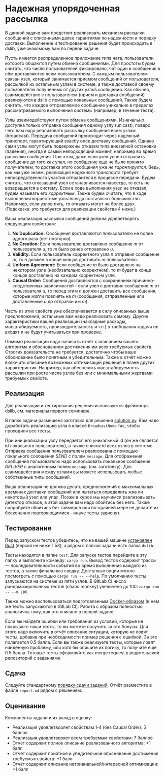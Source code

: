 # Надежная упорядоченная рассылка

В данной задаче вам предстоит реализовать механизм рассылки сообщений с описанными далее гарантиями по надежности и порядку доставки. Выполнение и тестирование решения будет происходить в dslib, уже знакомому вам по первой задаче.

Пусть имеется распределенное приложение типа чата, пользователи которого общаются путем обмена сообщениями. Для простоты будем считать, что число пользователей фиксировано, чат один и сообщения в нём доставляются всем пользователям. С каждым пользователем связан узел, который занимается приемом сообщений от пользователя, рассылкой их остальным узлам в системе, а также доставкой своему пользователю полученных от других узлов сообщений. Как обычно, взаимодействие с пользователем (прием и доставка сообщений) реализуются в dslib с помощью локальных сообщений. Также будем считать, что каждое отправляемое сообщение уникально в пределах рассматриваемого выполнения системы (например, в течение теста).

Узлы взаимодействуют путем обмена сообщениями. Изначально доступна только отправка сообщения одному узлу (unicast), поверх чего вам надо реализовать рассылку сообщения всем узлам (broadcast). Передача сообщений происходит через надежный транспорт, гарантирующий exactly once доставку сообщений. Однако сами узлы могут быть подвержены отказам типа внезапной остановки (падения), иногда в самый неподходящий момент, например во время рассылки сообщения. При этом, даже если узел успел отправить сообщение до того как упал, но сообщение еще не было принято получателем, то доставка этого сообщения уже _не гарантируется_. Ведь, как мы уже знаем, реализация надежного транспорта требует непосредственного участия отправителя в процессе передачи. Будем считать, что отказавший узел останавливается навсегда, то есть не возвращается в систему. Если в ходе выполнения узел не отказал, будем называть его _корректным_. Также будем считать, что в ходе выполнения корректные узлы всегда составляют большинство. Например, если узлов пять, то отказать могут не более двух. (Подсказка: это требуется для реализации свойства 4 ниже.)

Ваша реализация рассылки сообщений должна удовлетворять следующим свойствам:

1. **No Duplication:** Сообщения доставляются пользователю не более одного раза (нет повторов).
2. **No Creation:** Если пользователю доставлено сообщение _m_ от пользователя _u_, то _m_ было ранее отправлено _u_.
3. **Validity:** Если пользователь корректного узла _n_ отправил сообщение _m_, то _n_ должен в конце концов доставить _m_ пользователю.
4. **Uniform Agreement:** Если сообщение _m_ было доставлено на некотором узле (необязательно корректном), то _m_ будет в конце концов доставлено на каждом корректном узле.
5. **Causal Order:** Сообщения доставляются с сохранением причинно-следственных зависимостей - если узел _n_ доставил сообщение _m_ от пользователя _u_, то перед этим _n_ должен доставить все сообщения, которые могли повлиять на _m_ (сообщения, отправленные или доставленные _u_ до отправки им _m_).

Часть из этих свойств уже обеспечивается в силу описанных выше предположений, остальные вам надо реализовать самому. Другие характеристики вашей реализации (накладные расходы, масштабируемость, производительность и т.п.) в требования задачи не входят и не будут учитываться при проверке.

Помимо реализации надо написать отчёт с описанием вашего алгоритма и обоснованием достижения им всех требуемых свойств. Строгих доказательств не требуется, достаточно чтобы ваше обоснование было понятным и убедительным. Также в отчёт можно включить описание возможных оптимизаций решения в плане других характеристик. Например, как обеспечить масштабируемость рассылки при росте числа узлов без или с минимальными жертвами требуемых свойств.

## Реализация

Для реализации и тестирования решения используется фреймворк dslib, см. материалы первого семинара.

В папке задачи размещена заготовка для решения [solution.py](solution.py). Вам надо доработать реализацию узла в классе `BroadcastNode` так, чтобы проходили все тесты.

При инициализации узлу передается его уникальный id (он же является id локального пользователя), а также список id всех узлов в системе. Отправка сообщения пользователем реализована с помощью локального сообщения _SEND_ с полем `message`. Для отображения сообщения пользователю надо использовать локальное сообщение _DELIVER_ c аналогичным полем `message` (см. заготовку). Для взаимодействия между узлами вы можете использовать любые собственные типы сообщений.

Ваша реализация не должна делать предположений о максимальных временах доставки сообщений или пытаться определить жив ли некоторый узел или упал. Позже в курсе мы научимся реализовывать детектор отказов, в этой задаче вам надо обойтись без него. Также попробуйте обойтись без таймеров или по-крайней мере не делайте их бесконечно повторяющимися - иначе тесты зависнут.

## Тестирование

Перед запуском тестов убедитесь, что на вашей машине [установлен Rust](https://www.rust-lang.org/tools/install) (версия не ниже 1.53), а рядом с папкой задачи есть папка `dslib`.

Тесты находятся в папке `test`. Для запуска тестов перейдите в эту папку и выполните команду: `cargo run`. Вывод тестов содержит трассы — последовательности событий во время выполнения каждого из тестов, а также финальную сводку. Доступные опции можно посмотреть с помощью `cargo run -- --help`. По умолчанию тесты запускаются на системе из пяти узлов. В GitLab CI число рандомизированных тестов (chaos monkey) увеличено до 100: `cargo run -- --m 100`.

Также можно воспользоваться подготовленным [Docker-образом](Dockerfile) (в нём же тесты запускаются в GitLab CI). Работа с образом полностью аналогична тому, как это описано в первой задаче.

Если вы найдете ошибки или требования из условий, которые не покрывают наши тесты, то вы можете получить за это бонусы. Для этого надо включить в отчёт описание ситуации, которую не ловят тесты, добавив при необходимости пример решения с ошибкой. За это полагается 0.5 балла. Если вы также реализуете тесты, которые ловят найденную проблему, или хотя бы опишите их логику, то получите еще 0.5 балла. Готовые тесты оформляйте как merge request в родительский репозиторий с заданиями.

## Сдача

Следуйте стандартному [порядку сдачи заданий](../README.md). Отчёт разместите в файле `report.md` рядом с решением.

## Оценивание

Компоненты задачи и их вклад в оценку:
- Реализация удовлетворяет свойствам 1-4 (без Causal Order): 5 баллов
- Реализация удовлетворяет всем требуемым свойствам: 7 баллов
- Отчёт содержит полное описание реализованного алгоритма: +1 балл
- Отчёт содержит понятное и убедительное обоснование достижения требуемых свойств: +1 балл
- Отчёт содержит описание нетривиальной/интересной оптимизации: +1 балл

